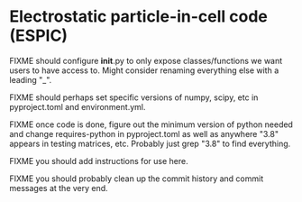 # Electrostatic particle-in-cell code (ESPIC)

FIXME should configure __init__.py to only expose classes/functions we want users to have access to. Might consider renaming everything else with a leading "_".

FIXME should perhaps set specific versions of numpy, scipy, etc in pyproject.toml and environment.yml.

FIXME once code is done, figure out the minimum version of python needed and change requires-python in pyproject.toml as well as anywhere "3.8" appears in testing matrices, etc. Probably just grep "3.8" to find everything.

FIXME you should add instructions for use here.

FIXME you should probably clean up the commit history and commit messages at the very end.
